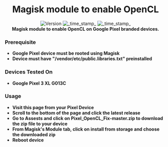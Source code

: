 <h1 align="center">Magisk module to enable OpenCL</h1>

<div align="center">
  <!-- Version -->
    <img src="https://img.shields.io/badge/Version-v1.0-blue.svg?longCache=true&style=popout-square"
      alt="Version" />
  <!-- Last Updated -->
    <img src="https://img.shields.io/badge/Updated-July 8, 2023-green.svg?longCache=true&style=flat-square"
      alt="_time_stamp_" />
  <!-- Min Magisk -->
    <img src="https://img.shields.io/badge/MinMagisk-26.1-red.svg?longCache=true&style=flat-square"
      alt="_time_stamp_" /></div>

<div align="center">
  <strong>Magisk module to enable OpenCL on Google Pixel branded devices.
</div>

### Prerequisite
- Google Pixel device must be rooted using Magisk
- Device must have "/vendor/etc/public.libraries.txt" preinstalled

### Devices Tested On
- Google Pixel 3 XL G013C

### Usage
- Visit this page from your Pixel Device
- Scroll to the bottom of the page and click the latest release
- Go to Assests and click on Pixel_OpenCL_Fix-master.zip to download the zip file to your device
- From Magisk's Module tab, click on install from storage and choose the downloaded zip
- Reboot device
